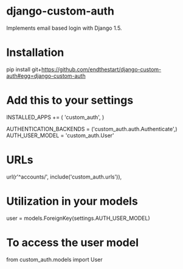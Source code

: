 django-custom-auth
==================

Implements email based login with Django 1.5.

# Installation
pip install git+https://github.com/endthestart/django-custom-auth#egg=django-custom-auth

# Add this to your settings
INSTALLED_APPS += (
    'custom_auth',
)

AUTHENTICATION_BACKENDS = ('custom_auth.auth.Authenticate',)  
AUTH_USER_MODEL = 'custom_auth.User'

# URLs

url(r'^accounts/', include('custom_auth.urls')),

# Utilization in your models
user = models.ForeignKey(settings.AUTH_USER_MODEL)

# To access the user model
from custom_auth.models import User
